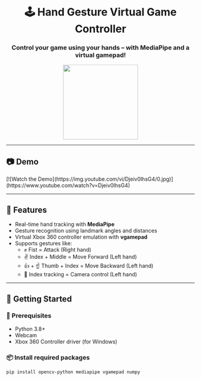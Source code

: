 <h1 align="center">
  🕹️ Hand Gesture Virtual Game Controller
</h1>

<h3 align="center">
  Control your game using your hands – with MediaPipe and a virtual gamepad!
</h3>

<p align="center">
  <img src="https://media.giphy.com/media/3o6ZtaO9BZHcOjmErm/giphy.gif" width="200">
</p>

<hr>

<h2>📷 Demo</h2>
[![Watch the Demo](https://img.youtube.com/vi/Djeiv0lhsG4/0.jpg)](https://www.youtube.com/watch?v=Djeiv0lhsG4)
<hr>

<h2>🧠 Features</h2>

<ul>
  <li>Real-time hand tracking with <strong>MediaPipe</strong></li>
  <li>Gesture recognition using landmark angles and distances</li>
  <li>Virtual Xbox 360 controller emulation with <strong>vgamepad</strong></li>
  <li>Supports gestures like:
    <ul>
      <li>✊ Fist = Attack (Right hand)</li>
      <li>✌️ Index + Middle = Move Forward (Left hand)</li>
      <li>👍 + ☝️ Thumb + Index = Move Backward (Left hand)</li>
      <li>🖕 Index tracking = Camera control (Left hand)</li>
    </ul>
  </li>
</ul>

<hr>

<h2>🚀 Getting Started</h2>

<h3>🧰 Prerequisites</h3>

<ul>
  <li>Python 3.8+</li>
  <li>Webcam</li>
  <li>Xbox 360 Controller driver (for Windows)</li>
</ul>

<h3>📦 Install required packages</h3>

```bash
pip install opencv-python mediapipe vgamepad numpy
